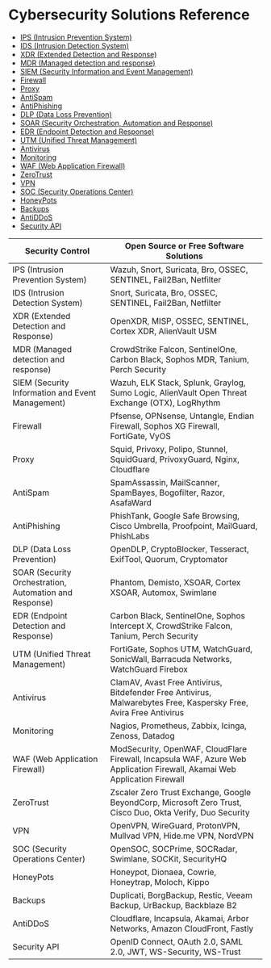 # Cybersecurity Solutions Reference

- [IPS (Intrusion Prevention System)](#)
- [IDS (Intrusion Detection System)](#)
- [XDR (Extended Detection and Response)](#)
- [MDR (Managed detection and response)](#)
- [SIEM (Security Information and Event Management)](#)
- [Firewall](#)
- [Proxy](#)
- [AntiSpam](#)
- [AntiPhishing](#)
- [DLP (Data Loss Prevention)](#)
- [SOAR (Security Orchestration, Automation and Response)](#)
- [EDR (Endpoint Detection and Response)](#)
- [UTM (Unified Threat Management)](#)
- [Antivirus](#)
- [Monitoring](#)
- [WAF (Web Application Firewall)](#)
- [ZeroTrust](#)
- [VPN](#)
- [SOC (Security Operations Center)](#)
- [HoneyPots](#)
- [Backups](#)
- [AntiDDoS](#)
- [Security API](#)

| Security Control | Open Source or Free Software Solutions |
|---|---|
| IPS (Intrusion Prevention System) | Wazuh, Snort, Suricata, Bro, OSSEC, SENTINEL, Fail2Ban, Netfilter |
| IDS (Intrusion Detection System) | Snort, Suricata, Bro, OSSEC, SENTINEL, Fail2Ban, Netfilter |
| XDR (Extended Detection and Response) | OpenXDR, MISP, OSSEC, SENTINEL, Cortex XDR, AlienVault USM |
| MDR (Managed detection and response) | CrowdStrike Falcon, SentinelOne, Carbon Black, Sophos MDR, Tanium, Perch Security |
| SIEM (Security Information and Event Management) | Wazuh, ELK Stack, Splunk, Graylog, Sumo Logic, AlienVault Open Threat Exchange (OTX), LogRhythm |
| Firewall | Pfsense, OPNsense, Untangle, Endian Firewall, Sophos XG Firewall, FortiGate, VyOS |
| Proxy | Squid, Privoxy, Polipo, Stunnel, SquidGuard, PrivoxyGuard, Nginx, Cloudflare |
| AntiSpam | SpamAssassin, MailScanner, SpamBayes, Bogofilter, Razor, AsafaWard |
| AntiPhishing | PhishTank, Google Safe Browsing, Cisco Umbrella, Proofpoint, MailGuard, PhishLabs |
| DLP (Data Loss Prevention) | OpenDLP, CryptoBlocker, Tesseract, ExifTool, Quorum, Cryptomator |
| SOAR (Security Orchestration, Automation and Response) | Phantom, Demisto, XSOAR, Cortex XSOAR, Automox, Swimlane |
| EDR (Endpoint Detection and Response) | Carbon Black, SentinelOne, Sophos Intercept X, CrowdStrike Falcon, Tanium, Perch Security |
| UTM (Unified Threat Management) | FortiGate, Sophos UTM, WatchGuard, SonicWall, Barracuda Networks, WatchGuard Firebox |
| Antivirus | ClamAV, Avast Free Antivirus, Bitdefender Free Antivirus, Malwarebytes Free, Kaspersky Free, Avira Free Antivirus |
| Monitoring | Nagios, Prometheus, Zabbix, Icinga, Zenoss, Datadog |
| WAF (Web Application Firewall) | ModSecurity, OpenWAF, CloudFlare Firewall, Incapsula WAF, Azure Web Application Firewall, Akamai Web Application Firewall |
| ZeroTrust | Zscaler Zero Trust Exchange, Google BeyondCorp, Microsoft Zero Trust, Cisco Duo, Okta Verify, Duo Security |
| VPN | OpenVPN, WireGuard, ProtonVPN, Mullvad VPN, Hide.me VPN, NordVPN |
| SOC (Security Operations Center) | OpenSOC, SOCPrime, SOCRadar, Swimlane, SOCKit, SecurityHQ |
| HoneyPots | Honeypot, Dionaea, Cowrie, Honeytrap, Moloch, Kippo |
| Backups | Duplicati, BorgBackup, Restic, Veeam Backup, UrBackup, Backblaze B2 |
| AntiDDoS | Cloudflare, Incapsula, Akamai, Arbor Networks, Amazon CloudFront, Fastly |
| Security API | OpenID Connect, OAuth 2.0, SAML 2.0, JWT, WS-Security, WS-Trust |







